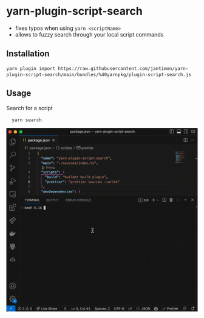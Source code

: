 # yarn-plugin-script-search

- fixes typos when using `yarn <scriptName>`
- allows to fuzzy search through your local script commands

## Installation

```shell
yarn plugin import https://raw.githubusercontent.com/jantimon/yarn-plugin-script-search/main/bundles/%40yarnpkg/plugin-script-search.js
```

## Usage

Search for a script

```
  yarn search
```

![Demo of yarn-plugin-script-search](https://raw.githubusercontent.com/jantimon/yarn-plugin-script-search/main/preview.gif)
